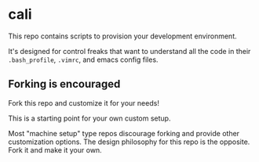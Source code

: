 # cali

This repo contains scripts to provision your development environment.

It's designed for control freaks that want to understand all the code in their `.bash_profile`, `.vimrc`, and emacs config files.

## Forking is encouraged

Fork this repo and customize it for your needs!

This is a starting point for your own custom setup.

Most "machine setup" type repos discourage forking and provide other customization options.  The design philosophy for this repo is the opposite.  Fork it and make it your own.

